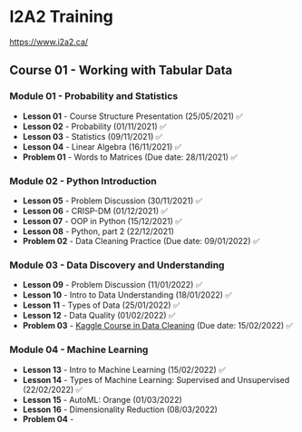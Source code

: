 # I2A2 Training

https://www.i2a2.ca/

## Course 01 - Working with Tabular Data

### Module 01 - Probability and Statistics

- **Lesson 01** - Course Structure Presentation (25/05/2021) ✅
- **Lesson 02** - Probability (01/11/2021) ✅
- **Lesson 03** - Statistics (09/11/2021) ✅
- **Lesson 04** - Linear Algebra (16/11/2021) ✅
- **Problem 01** - Words to Matrices (Due date: 28/11/2021) ✅

### Module 02 - Python Introduction

- **Lesson 05** - Problem Discussion (30/11/2021) ✅
- **Lesson 06** - CRISP-DM (01/12/2021) ✅
- **Lesson 07** - OOP in Python (15/12/2021) ✅
- **Lesson 08** - Python, part 2 (22/12/2021)
- **Problem 02** - Data Cleaning Practice (Due date: 09/01/2022) ✅

### Module 03 - Data Discovery and Understanding

- **Lesson 09** - Problem Discussion (11/01/2022) ✅
- **Lesson 10** - Intro to Data Understanding (18/01/2022) ✅
- **Lesson 11** - Types of Data (25/01/2022) ✅
- **Lesson 12** - Data Quality (01/02/2022) ✅
- **Problem 03** - [Kaggle Course in Data Cleaning](https://www.kaggle.com/learn/data-cleaning) (Due date: 15/02/2022) ✅

### Module 04 - Machine Learning

- **Lesson 13** - Intro to Machine Learning (15/02/2022) ✅
- **Lesson 14** - Types of Machine Learning: Supervised and Unsupervised (22/02/2022) ✅
- **Lesson 15** - AutoML: Orange (01/03/2022)
- **Lesson 16** - Dimensionality Reduction (08/03/2022)
- **Problem 04** - 
